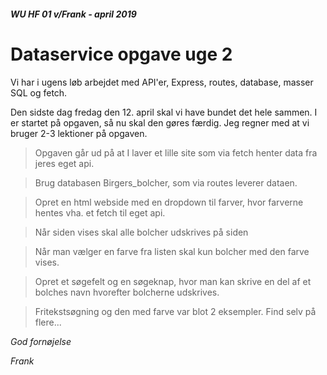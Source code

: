 ##### WU HF 01 v/Frank - april 2019
# Dataservice opgave uge 2
Vi har i ugens løb arbejdet med API'er, Express, routes, database, masser SQL og fetch.

Den sidste dag fredag den 12. april skal vi have bundet det hele sammen. I er startet på opgaven, så nu skal den gøres færdig. Jeg regner med at vi bruger 2-3 lektioner på opgaven.

> Opgaven går ud på at I laver et lille site som via fetch henter data fra jeres eget api.

> Brug databasen Birgers_bolcher, som via routes leverer dataen.

> Opret en html webside med en dropdown til farver, hvor farverne hentes vha. et fetch til eget api.

> Når siden vises skal alle bolcher udskrives på siden

> Når man vælger en farve fra listen skal kun bolcher med den farve vises.

> Opret et søgefelt og en søgeknap, hvor man kan skrive en del af et bolches navn hvorefter bolcherne udskrives.

> Fritekstsøgning og den med farve var blot 2 eksempler. Find selv på flere...


*God fornøjelse*

*Frank*
